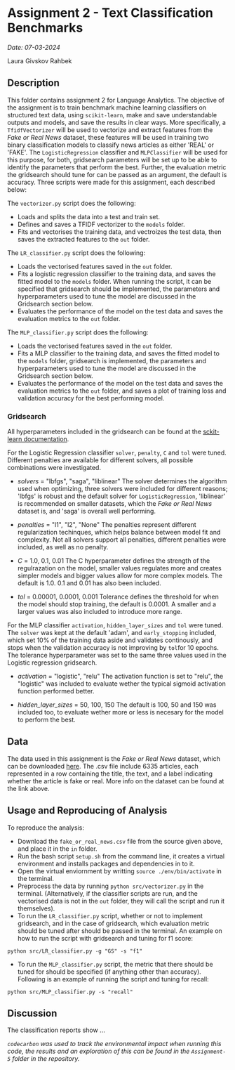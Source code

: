 # Assignment 2 - Text Classification Benchmarks

*Date: 07-03-2024*

Laura Givskov Rahbek 

## Description 

This folder contains assignment 2 for Language Analytics. The objective of the assignment is to train benchmark machine learning classifiers on structured text data, using ```scikit-learn```, make and save understandable outputs and models, and save the results in clear ways. More specifically, a ```TfidfVectorizer``` will be used to vectorize and extract features from the *Fake or Real News* dataset, these features will be used in training two binary classification models to classify news articles as either 'REAL' or 'FAKE'. The ```LogisticRegression``` classifier and ```MLPClassifier``` will be used for this purpose, for both, gridsearch parameters will be set up to be able to identify the parameters that perform the best. Further, the evaluation metric the gridsearch should tune for can be passed as an argument, the default is accuracy. Three scripts were made for this assignment, each described below: 

The ```vectorizer.py``` script does the following: 
- Loads and splits the data into a test and train set. 
- Defines and saves a TFIDF vectorizer to the ```models``` folder. 
- Fits and vectorises the training data, and vectroizes the test data, then saves the extracted features to the ```out``` folder.

The ```LR_classifier.py``` script does the following: 
- Loads the vectorised features saved in the ```out``` folder. 
- Fits a logistic regression classifier to the training data, and saves the fitted model to the ```models``` folder. When running the script, it can be specified that gridsearch should be implemented, the parameters and hyperparameters used to tune the model are discussed in the Gridsearch section below.
- Evaluates the performance of the model on the test data and saves the evaluation metrics to the ```out``` folder. 

The ```MLP_classifier.py``` script does the following: 
- Loads the vectorised features saved in the ```out``` folder. 
- Fits a MLP classifier to the training data, and saves the fitted model to the ```models``` folder, gridsearch is implemented, the parameters and hyperparameters used to tune the model are discussed in the Gridsearch section below. 
- Evaluates the performance of the model on the test data and saves the evaluation metrics to the ```out``` folder, and saves a plot of training loss and validation accuracy for the best performing model. 

### Gridsearch

All hyperparameters included in the gridsearch can be found at the [sckit-learn documentation](https://scikit-learn.org/stable/modules/generated/sklearn.neural_network.MLPClassifier.html).

For the Logistic Regression classifier ```solver```, ```penalty```, ```C``` and ```tol``` were tuned. Different penalties are available for different solvers, all possible combinations were investigated. 

- *solvers* = "lbfgs", "saga", "liblinear"
The solver determines the algorithm used when optimizing, three solvers were included for different reasons; 'lbfgs' is robust and the default solver for ```LogisticRegression```, 'liblinear' is recommended on smaller datasets, which the *Fake or Real News* dataset is, and 'saga' is overall well performing. 

- *penalties* = "l1", "l2", "None"
The penalties represent different regularization techinques, which helps balance between model fit and complexity. Not all solvers support all penalties, different penalties were included, as well as no penalty.  

- *C* = 1.0, 0.1, 0.01
The C hyperparameter defines the strength of the regulrazation on the model, smaller values regulates more and creates simpler models and bigger values allow for more complex models. The default is 1.0. 0.1 and 0.01 has also been included.

- *tol* = 0.00001, 0.0001, 0.001
Tolerance defines the threshold for when the model should stop training, the default is 0.0001. A smaller and a larger values was also included to introduce more range. 

For the MLP classifier ```activation```, ```hidden_layer_sizes``` and ```tol``` were tuned. The ```solver``` was kept at the default 'adam', and ```early_stopping``` included, which set 10% of the training data aside and validates continously, and stops when the validation accuracy is not improving by ```tol```for 10 epochs. The tolerance hyperparameter was set to the same three values used in the Logistic regression gridsearch.

- *activation* = "logistic", "relu"
The activation function is set to "relu", the "logistic" was included to evaluate wether the typical sigmoid activation function performed better. 

- *hidden_layer_sizes* = 50, 100, 150
The default is 100, 50 and 150 was included too, to evaluate wether more or less is necesary for the model to perform the best. 

## Data

The data used in this assignment is the *Fake or Real News* dataset, which can be downloaded [here](https://www.kaggle.com/datasets/jillanisofttech/fake-or-real-news). The .csv file include 6335 articles, each represented in a row containing the title, the text, and a label indicating whether the article is fake or real. More info on the dataset can be found at the link above. 

## Usage and Reproducing of Analysis 

To reproduce the analysis: 
- Download the ```fake_or_real_news.csv``` file from the source given above, and place it in the ```in``` folder.
- Run the bash script ```setup.sh``` from the command line, it creates a virtual environment and installs packages and dependencies in to it.
- Open the virtual enviornment by writting ```source ./env/bin/activate``` in the terminal. 
- Preprocess the data by running ```python src/vectorizer.py``` in the terminal. (Alternatively, if the classifier scripts are run, and the vectorised data is not in the ```out``` folder, they will call the script and run it themselves). 
- To run the ```LR_classifier.py``` script, whether or not to implement gridsearch, and in the case of gridsearch, which evaluation metric should be tuned after should be passed in the terminal. An example on how to run the script with gridsearch and tuning for f1 score: 

```
python src/LR_classifier.py -g "GS" -s "f1"
```

- To run the ```MLP_classifier.py``` script, the metric that there should be tuned for should be specified (if anything other than accuracy). Following is an example of running the script and tuning for recall: 

```
python src/MLP_classifier.py -s "recall"
```

## Discussion 

The classification reports show ... 



*```codecarbon``` was used to track the environmental impact when running this code, the results and an exploration of this can be found in the ```Assignment-5``` folder in the repository.*